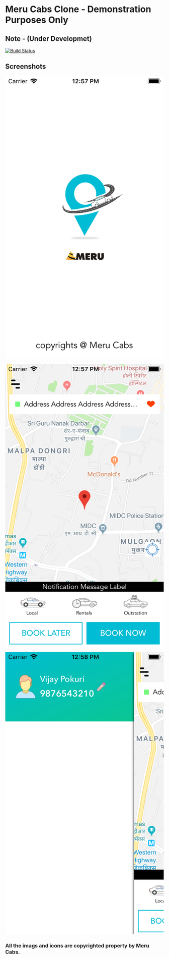 

# Meru Cabs Clone - Demonstration Purposes Only

## Note - (Under Developmet)

[![Build Status](https://travis-ci.org/pokurivijay/Meru.svg?branch=master)](https://travis-ci.org/pokurivijay/Meru)


## Screenshots
![Meru Demo Screenshot 1](screenshots/1.png "Launch Screen")

![Meru Demo Screenshot 2](screenshots/2.png "Launch Screen")

![Meru Demo Screenshot 3](screenshots/3.png "Launch Screen")



### All the imags and icons are copyrighted property by Meru Cabs.




